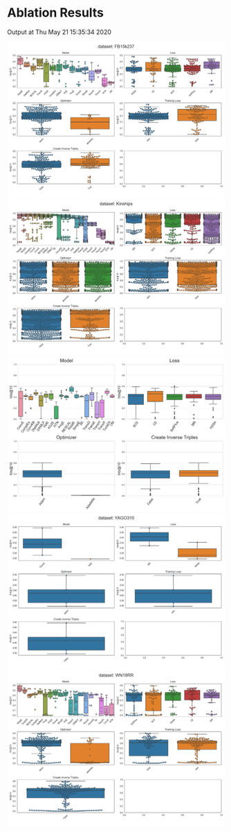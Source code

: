 # Ablation Results

Output at Thu May 21 15:35:34 2020

<img src="summary/1D-slices/dataset_FB15k237.png" alt="FB15k237"/>

<img src="summary/1D-slices/dataset_Kinships.png" alt="Kinships"/>

<img src="summary/1D-slices/dataset_WN18RR.png" alt="WN18RR"/>

<img src="summary/1D-slices/dataset_YAGO310.png" alt="YAGO310"/>

<img src="summary/1D-slices/dataset_wn18RR.png" alt="wn18RR"/>

